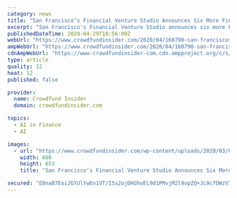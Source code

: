 ```yaml
---
category: news
title: "San Francisco’s Financial Venture Studio Announces Six More Fintech Startups that will Participate in its Business Development Program"
excerpt: "San Francisco's Financial Venture Studio announces six more Fintech startups that will participate in its business development program."
publishedDateTime: 2020-04-29T18:56:00Z
webUrl: "https://www.crowdfundinsider.com/2020/04/160790-san-franciscos-financial-venture-studio-announces-six-more-fintech-startups-that-will-participate-in-its-business-development-program/"
ampWebUrl: "https://www.crowdfundinsider.com/2020/04/160790-san-franciscos-financial-venture-studio-announces-six-more-fintech-startups-that-will-participate-in-its-business-development-program/amp/"
cdnAmpWebUrl: "https://www-crowdfundinsider-com.cdn.ampproject.org/c/s/www.crowdfundinsider.com/2020/04/160790-san-franciscos-financial-venture-studio-announces-six-more-fintech-startups-that-will-participate-in-its-business-development-program/amp/"
type: article
quality: 12
heat: 12
published: false

provider:
  name: Crowdfund Insider
  domain: crowdfundinsider.com

topics:
  - AI in Finance
  - AI

images:
  - url: "https://www.crowdfundinsider.com/wp-content/uploads/2020/03/Cable-Car-San-Francisco-California-600x653.jpeg"
    width: 600
    height: 653
    title: "San Francisco’s Financial Venture Studio Announces Six More Fintech Startups that will Participate in its Business Development Program"

secured: "EBnaB7EoiJGYUlYwEn1VT/I5s2ojDHGhoEL9d1PMvjM2l9vpZQ+JL9c7DWzV7/3scj5ZiUngrJZUk1c7/y7aL2l6lSdZ2iB5tfwsUscHnJIHvK8/l9Urbe6hzWBnbPSqdJ8Bvk02xasDMbRLPMFRqpcXpb+nx2vYHL0TD4PafBJWXwk2AhySWaCJkMWFRP80k4NaJoYwcUDPrYzEhT6BKmJVox2ZP03+Sl1iPCw47PT9Nur6xme5mp5asUWw30C2cespd8aiRM5FaEMRUoGu7LSHNJqSKRjH6WrT0Ke1u4kloLfHJIUuLbILyuzI5QpnZjteZU6LIs9/G2P0x2EC+1Ij5Qosv7tsg6haOS7UOqQJsclXT0EZicl8Hrgdx1KqF9gyFwBaM2GxxXQaDYVPTAWoNAySI5iWnttgkcaAox2J2lUu9idrH3Y3TbBMU++bfqxJ8mOtnL0Bg6KS0w5CztbpBKLtngJj/N2dpITCO/g=;4wBn1El1jb430UZOEfdbGA=="
---
```



